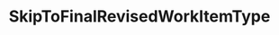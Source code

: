 ---
optionsClassName: SkipToFinalRevisedWorkItemTypeOptions
optionsClassFullName: MigrationTools.Enrichers.SkipToFinalRevisedWorkItemTypeOptions
configurationSamples:
- name: default
  description: 
  code: >-
    {
      "$type": "SkipToFinalRevisedWorkItemTypeOptions",
      "Enabled": true
    }
  sampleFor: MigrationTools.Enrichers.SkipToFinalRevisedWorkItemTypeOptions
description: missng XML code comments
className: SkipToFinalRevisedWorkItemType
typeName: ProcessorEnrichers
architecture: v2
options:
- parameterName: Enabled
  type: Boolean
  description: missng XML code comments
  defaultValue: missng XML code comments
- parameterName: RefName
  type: String
  description: missng XML code comments
  defaultValue: missng XML code comments
status: missng XML code comments
processingTarget: missng XML code comments
classFile: /src/MigrationTools/ProcessorEnrichers/WorkItemProcessorEnrichers/SkipToFinalRevisedWorkItemType.cs
optionsClassFile: /src/MigrationTools/ProcessorEnrichers/WorkItemProcessorEnrichers/SkipToFinalRevisedWorkItemTypeOptions.cs

redirectFrom: []
layout: reference
toc: true
permalink: /Reference/v2/ProcessorEnrichers/SkipToFinalRevisedWorkItemType/
title: SkipToFinalRevisedWorkItemType
categories:
- ProcessorEnrichers
- v2
topics:
- topic: notes
  path: /docs/Reference/v2/ProcessorEnrichers/SkipToFinalRevisedWorkItemType-notes.md
  exists: false
  markdown: ''
- topic: introduction
  path: /docs/Reference/v2/ProcessorEnrichers/SkipToFinalRevisedWorkItemType-introduction.md
  exists: false
  markdown: ''

---